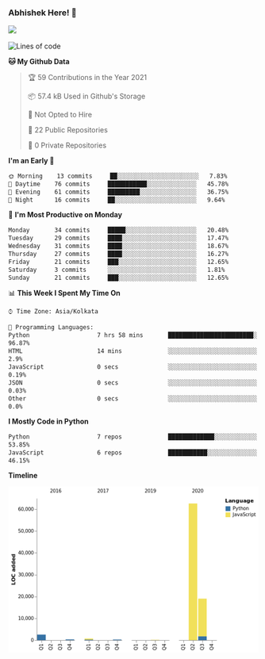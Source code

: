 ### Abhishek Here! 👋
![](https://komarev.com/ghpvc/?username=5parkp1ug&color=green)

<!--
**5parkp1ug/5parkp1ug** is a ✨ _special_ ✨ repository because its `README.md` (this file) appears on your GitHub profile.

Here are some ideas to get you started:

- 🔭 I’m currently working on ...
- 🌱 I’m currently learning ...
- 👯 I’m looking to collaborate on ...
- 🤔 I’m looking for help with ...
- 💬 Ask me about ...
- 📫 How to reach me: ...
- 😄 Pronouns: ...
- ⚡ Fun fact: ...
-->

<!--START_SECTION:waka-->
![Lines of code](https://img.shields.io/badge/From%20Hello%20World%20I%27ve%20Written-85687%20lines%20of%20code-blue)

**🐱 My Github Data** 

> 🏆 59 Contributions in the Year 2021
 > 
> 📦 57.4 kB Used in Github's Storage 
 > 
> 🚫 Not Opted to Hire
 > 
> 📜 22 Public Repositories 
 > 
> 🔑 0 Private Repositories  
 > 
**I'm an Early 🐤** 

```text
🌞 Morning    13 commits     ██░░░░░░░░░░░░░░░░░░░░░░░   7.83% 
🌆 Daytime    76 commits     ███████████░░░░░░░░░░░░░░   45.78% 
🌃 Evening    61 commits     █████████░░░░░░░░░░░░░░░░   36.75% 
🌙 Night      16 commits     ██░░░░░░░░░░░░░░░░░░░░░░░   9.64%

```
📅 **I'm Most Productive on Monday** 

```text
Monday       34 commits     █████░░░░░░░░░░░░░░░░░░░░   20.48% 
Tuesday      29 commits     ████░░░░░░░░░░░░░░░░░░░░░   17.47% 
Wednesday    31 commits     ████░░░░░░░░░░░░░░░░░░░░░   18.67% 
Thursday     27 commits     ████░░░░░░░░░░░░░░░░░░░░░   16.27% 
Friday       21 commits     ███░░░░░░░░░░░░░░░░░░░░░░   12.65% 
Saturday     3 commits      ░░░░░░░░░░░░░░░░░░░░░░░░░   1.81% 
Sunday       21 commits     ███░░░░░░░░░░░░░░░░░░░░░░   12.65%

```


📊 **This Week I Spent My Time On** 

```text
⌚︎ Time Zone: Asia/Kolkata

💬 Programming Languages: 
Python                   7 hrs 58 mins       ████████████████████████░   96.87% 
HTML                     14 mins             ░░░░░░░░░░░░░░░░░░░░░░░░░   2.9% 
JavaScript               0 secs              ░░░░░░░░░░░░░░░░░░░░░░░░░   0.19% 
JSON                     0 secs              ░░░░░░░░░░░░░░░░░░░░░░░░░   0.03% 
Other                    0 secs              ░░░░░░░░░░░░░░░░░░░░░░░░░   0.0%

```

**I Mostly Code in Python** 

```text
Python                   7 repos             █████████████░░░░░░░░░░░░   53.85% 
JavaScript               6 repos             ███████████░░░░░░░░░░░░░░   46.15%

```


**Timeline**

![Chart not found](https://raw.githubusercontent.com/5parkp1ug/5parkp1ug/master/charts/bar_graph.png) 


<!--END_SECTION:waka-->

